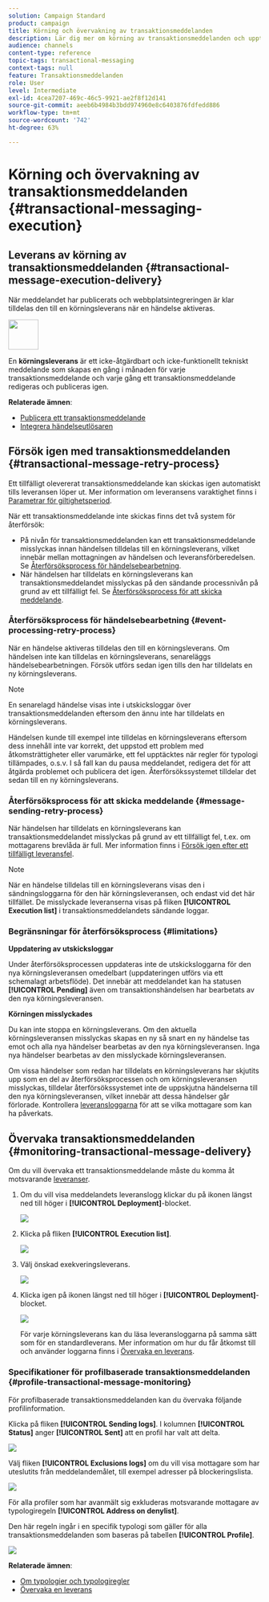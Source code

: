 ```yaml
---
solution: Campaign Standard
product: campaign
title: Körning och övervakning av transaktionsmeddelanden
description: Lär dig mer om körning av transaktionsmeddelanden och upptäck hur du övervakar transaktionsmeddelanden.
audience: channels
content-type: reference
topic-tags: transactional-messaging
context-tags: null
feature: Transaktionsmeddelanden
role: User
level: Intermediate
exl-id: 4cea7207-469c-46c5-9921-ae2f8f12d141
source-git-commit: aeeb6b4984b3bdd974960e8c6403876fdfedd886
workflow-type: tm+mt
source-wordcount: '742'
ht-degree: 63%

---
```


# Körning och övervakning av transaktionsmeddelanden {#transactional-messaging-execution}

## Leverans av körning av transaktionsmeddelanden {#transactional-message-execution-delivery}

När meddelandet har publicerats och webbplatsintegreringen är klar tilldelas den till en körningsleverans när en händelse aktiveras.

<img src="assets/do-not-localize/icon_concepts.svg" width="60px">

En **körningsleverans** är ett icke-åtgärdbart och icke-funktionellt tekniskt meddelande som skapas en gång i månaden för varje transaktionsmeddelande och varje gång ett transaktionsmeddelande redigeras och publiceras igen.

**Relaterade ämnen**:
* [Publicera ett transaktionsmeddelande](../../channels/using/publishing-transactional-message.md#publishing-a-transactional-message)
* [Integrera händelseutlösaren](../../channels/using/getting-started-with-transactional-msg.md#integrate-event-trigger)

## Försök igen med transaktionsmeddelanden {#transactional-message-retry-process}

Ett tillfälligt olevererat transaktionsmeddelande kan skickas igen automatiskt tills leveransen löper ut. Mer information om leveransens varaktighet finns i [Parametrar för giltighetsperiod](../../administration/using/configuring-email-channel.md#validity-period-parameters).

När ett transaktionsmeddelande inte skickas finns det två system för återförsök:

* På nivån för transaktionsmeddelanden kan ett transaktionsmeddelande misslyckas innan händelsen tilldelas till en körningsleverans, vilket innebär mellan mottagningen av händelsen och leveransförberedelsen. Se [Återförsöksprocess för händelsebearbetning](#event-processing-retry-process).
* När händelsen har tilldelats en körningsleverans kan transaktionsmeddelandet misslyckas på den sändande processnivån på grund av ett tillfälligt fel. Se [Återförsöksprocess för att skicka meddelande](#message-sending-retry-process).

### Återförsöksprocess för händelsebearbetning {#event-processing-retry-process}

När en händelse aktiveras tilldelas den till en körningsleverans. Om händelsen inte kan tilldelas en körningsleverans, senareläggs händelsebearbetningen. Försök utförs sedan igen tills den har tilldelats en ny körningsleverans.

>[!NOTE]
>
>En senarelagd händelse visas inte i utskicksloggar över transaktionsmeddelanden eftersom den ännu inte har tilldelats en körningsleverans.

Händelsen kunde till exempel inte tilldelas en körningsleverans eftersom dess innehåll inte var korrekt, det uppstod ett problem med åtkomsträttigheter eller varumärke, ett fel upptäcktes när regler för typologi tillämpades, o.s.v. I så fall kan du pausa meddelandet, redigera det för att åtgärda problemet och publicera det igen. Återförsökssystemet tilldelar det sedan till en ny körningsleverans.

### Återförsöksprocess för att skicka meddelande {#message-sending-retry-process}

När händelsen har tilldelats en körningsleverans kan transaktionsmeddelandet misslyckas på grund av ett tillfälligt fel, t.ex. om mottagarens brevlåda är full. Mer information finns i [Försök igen efter ett tillfälligt leveransfel](../../sending/using/understanding-delivery-failures.md#retries-after-a-delivery-temporary-failure).

>[!NOTE]
>
>När en händelse tilldelas till en körningsleverans visas den i sändningsloggarna för den här körningsleveransen, och endast vid det här tillfället. De misslyckade leveranserna visas på fliken **[!UICONTROL Execution list]** i transaktionsmeddelandets sändande loggar.

### Begränsningar för återförsöksprocess {#limitations}

**Uppdatering av utskicksloggar**

Under återförsöksprocessen uppdateras inte de utskicksloggarna för den nya körningsleveransen omedelbart (uppdateringen utförs via ett schemalagt arbetsflöde). Det innebär att meddelandet kan ha statusen **[!UICONTROL Pending]** även om transaktionshändelsen har bearbetats av den nya körningsleveransen.

**Körningen misslyckades**

Du kan inte stoppa en körningsleverans. Om den aktuella körningsleveransen misslyckas skapas en ny så snart en ny händelse tas emot och alla nya händelser bearbetas av den nya körningsleveransen. Inga nya händelser bearbetas av den misslyckade körningsleveransen.

Om vissa händelser som redan har tilldelats en körningsleverans har skjutits upp som en del av återförsöksprocessen och om körningsleveransen misslyckas, tilldelar återförsökssystemet inte de uppskjutna händelserna till den nya körningsleveransen, vilket innebär att dessa händelser går förlorade. Kontrollera [leveransloggarna](#monitoring-transactional-message-delivery) för att se vilka mottagare som kan ha påverkats.

## Övervaka transaktionsmeddelanden {#monitoring-transactional-message-delivery}

Om du vill övervaka ett transaktionsmeddelande måste du komma åt motsvarande [leveranser](#transactional-message-execution-delivery).

1. Om du vill visa meddelandets leveranslogg klickar du på ikonen längst ned till höger i **[!UICONTROL Deployment]**-blocket.

   ![](assets/message-center_access_logs.png)

1. Klicka på fliken **[!UICONTROL Execution list]**.

   ![](assets/message-center_execution_tab.png)

1. Välj önskad exekveringsleverans.

   ![](assets/message-center_execution_delivery.png)

1. Klicka igen på ikonen längst ned till höger i **[!UICONTROL Deployment]**-blocket.

   ![](assets/message-center_execution_access_logs.png)

   För varje körningsleverans kan du läsa leveransloggarna på samma sätt som för en standardleverans. Mer information om hur du får åtkomst till och använder loggarna finns i [Övervaka en leverans](../../sending/using/monitoring-a-delivery.md).

### Specifikationer för profilbaserade transaktionsmeddelanden {#profile-transactional-message-monitoring}

För profilbaserade transaktionsmeddelanden kan du övervaka följande profilinformation.

Klicka på fliken **[!UICONTROL Sending logs]**.  I kolumnen **[!UICONTROL Status]** anger **[!UICONTROL Sent]** att en profil har valt att delta.

![](assets/message-center_marketing_sending_logs.png)

Välj fliken **[!UICONTROL Exclusions logs]** om du vill visa mottagare som har uteslutits från meddelandemålet, till exempel adresser på blockeringslista.

![](assets/message-center_marketing_exclusion_logs.png)

För alla profiler som har avanmält sig exkluderas motsvarande mottagare av typologiregeln **[!UICONTROL Address on denylist]**.

Den här regeln ingår i en specifik typologi som gäller för alla transaktionsmeddelanden som baseras på tabellen **[!UICONTROL Profile]**.

![](assets/message-center_marketing_typology.png)

**Relaterade ämnen**:

* [Om typologier och typologiregler](../../sending/using/about-typology-rules.md)
* [Övervaka en leverans](../../sending/using/monitoring-a-delivery.md)
